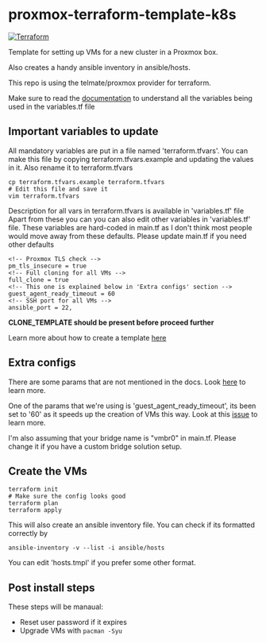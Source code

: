 ﻿# proxmox-terraform-template-k8s
 
 [![Terraform](https://github.com/Naman1997/terraform-k8s-template/actions/workflows/terraform.yml/badge.svg)](https://github.com/Naman1997/terraform-k8s-template/actions/workflows/terraform.yml)

Template for setting up VMs for a new cluster in a Proxmox box.

Also creates a handy ansible inventory in ansible/hosts.

This repo is using the telmate/proxmox provider for terraform.

Make sure to read the [documentation](https://registry.terraform.io/providers/Telmate/proxmox/latest/docs) to understand all the variables being used in the variables.tf file

## Important variables to update

All mandatory variables are put in a file named 'terraform.tfvars'.
You can make this file by copying terraform.tfvars.example and updating the values in it. Also rename it to terraform.tfvars

```
cp terraform.tfvars.example terraform.tfvars
# Edit this file and save it
vim terraform.tfvars
```
Description for all vars in terraform.tfvars is available in 'variables.tf' file
Apart from these you can you can also edit other variables in 'variables.tf' file.
These variables are hard-coded in main.tf as I don't think most people would move away from these defaults. Please update main.tf if you need other defaults

```
<!-- Proxmox TLS check -->
pm_tls_insecure = true
<!-- Full cloning for all VMs -->
full_clone = true
<!-- This one is explained below in 'Extra configs' section -->
guest_agent_ready_timeout = 60
<!-- SSH port for all VMs -->
ansible_port = 22,
```

**CLONE_TEMPLATE should be present before proceed further**

Learn more about how to create a template [here](https://pve.proxmox.com/wiki/VM_Templates_and_Clones#Create_VM_Template)

## Extra configs
There are some params that are not mentioned in the docs. Look [here](https://github.com/Telmate/terraform-provider-proxmox/blob/master/proxmox/resource_vm_qemu.go) to learn more.

One of the params that we're using is 'guest_agent_ready_timeout', its been set to '60' as it speeds up the creation of VMs this way. Look at this [issue](https://github.com/Telmate/terraform-provider-proxmox/issues/325) to learn more.

I'm also assuming that your bridge name is "vmbr0" in main.tf. Please change it if you have a custom bridge solution setup.

## Create the VMs
```
terraform init
# Make sure the config looks good
terraform plan
terraform apply
```

This will also create an ansible inventory file. You can check if its formatted correctly by
```
ansible-inventory -v --list -i ansible/hosts
```

You can edit 'hosts.tmpl' if you prefer some other format.

## Post install steps
These steps will be manaual:
- Reset user password if it expires
- Upgrade VMs with `pacman -Syu`
